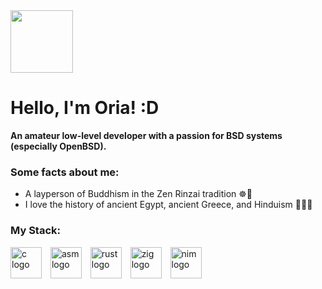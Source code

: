 <div align="left">
  <img height="100" src="https://camo.githubusercontent.com/970689669f541c4ea9d76dd708902a02b5dbd36b232280bc64096fc3861591d8/68747470733a2f2f7765622e617263686976652e6f72672f7765622f323031393132323231313430343569665f2f687474703a2f2f7777772e6f70656e6273642e6f72672f6172742f70756666792f7075666c6f676831303030583234382e676966"/>
</div>

# Hello, I'm Oria! :D

**An amateur low-level developer with a passion for BSD systems (especially OpenBSD).**

### Some facts about me:
* A layperson of Buddhism in the Zen Rinzai tradition ☸️🧘
* I love the history of ancient Egypt, ancient Greece, and Hinduism 📜🏺🙏

### My Stack:

<div align="left">
  <img src="https://skillicons.dev/icons?i=c" height="50" alt="c logo"  />
  <img width="6" />
  <img src="https://go-skill-icons.vercel.app/api/icons?i=assembly" height="50" alt="asm logo"  />
  <img width="6" />
  <img src="https://skillicons.dev/icons?i=rust" height="50" alt="rust logo"  />
  <img width="6" />
  <img src="https://skillicons.dev/icons?i=zig" height="50" alt="zig logo"  />
  <img width="6" />
  <img src="https://skillicons.dev/icons?i=nim" height="50" alt="nim logo"  />
</div>
